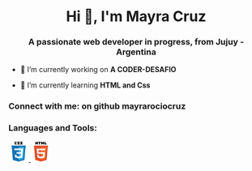 <h1 align="center">Hi 👋, I'm Mayra Cruz</h1>
<h3 align="center">A passionate web developer in progress, from Jujuy - Argentina</h3>

- 🔭 I’m currently working on **A CODER-DESAFIO**

- 🌱 I’m currently learning **HTML and Css**

<h3 align="left">Connect with me: on github mayrarociocruz</h3>
<p align="left">
</p>

<h3 align="left">Languages and Tools:</h3>
<p align="left"> <a href="https://www.w3schools.com/css/" target="_blank" rel="noreferrer"> <img src="https://raw.githubusercontent.com/devicons/devicon/master/icons/css3/css3-original-wordmark.svg" alt="css3" width="40" height="40"/> </a> <a href="https://git-scm.com/" target="_blank" rel="noreferrer">  </a> <a href="https://www.w3.org/html/" target="_blank" rel="noreferrer"> <img src="https://raw.githubusercontent.com/devicons/devicon/master/icons/html5/html5-original-wordmark.svg" alt="html5" width="40" height="40"/> </a> </p>
